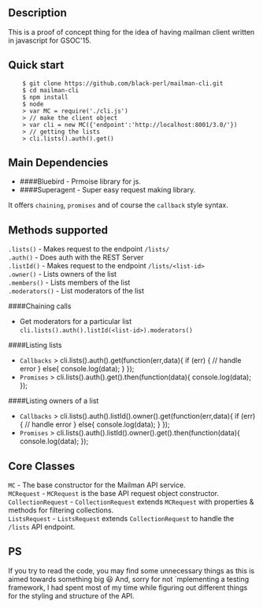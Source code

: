 Description
-----------
This is a proof of concept thing for the idea of having mailman client written in javascript for GSOC'15.

Quick start
-----------

        $ git clone https://github.com/black-perl/mailman-cli.git
        $ cd mailman-cli
        $ npm install
        $ node
        > var MC = require('./cli.js')
        > // make the client object
        > var cli = new MC({'endpoint':'http://localhost:8001/3.0/'})
        > // getting the lists 
        > cli.lists().auth().get() 
        
Main Dependencies
-------------
- ####Bluebird - Prmoise library for js.
- ####Superagent - Super easy request making library.

It offers `chaining`, `promises` and of course the `callback` style syntax.

Methods supported
-----------------

`.lists()` - Makes request to the endpoint `/lists/`              
`.auth()` - Does auth with the REST Server             
`.listId()` - Makes request to the endpoint `/lists/<list-id>`                    
`.owner()` - Lists owners of the list           
`.members()` - Lists members of the list               
`.moderators()` - List moderators of the list  


####Chaining calls
- Get moderators for a particular list                                    
`cli.lists().auth().listId(<list-id>).moderators()` 


####Listing lists
- `Callbacks`
        > cli.lists().auth().get(function(err,data){
             if (err) {
                // handle error
             }
             else{
                console.log(data);
             }
            });
- `Promises`
        > cli.lists().auth().get().then(function(data){
            console.log(data);
            });

####Listing owners of a list
- `Callbacks`
        > cli.lists().auth().listId(<list-id>).owner().get(function(err,data){
             if (err) {
                // handle error
             }
             else{
                console.log(data);
             }
            });
- `Promises`
        > cli.lists().auth().listId(<list-id>).owner().get().then(function(data){
            console.log(data);
            });

Core Classes
------------
`MC` - The base constructor for the Mailman API service.         
`MCRequest` - `MCRequest` is the base API request object constructor.      
`CollectionRequest` - `CollectionRequest` extends `MCRequest` with properties & methods for filtering collections.                   
`ListsRequest` - `ListsRequest` extends `CollectionRequest` to handle the `/lists` API endpoint.                                       

PS
--
If you try to read the code,  you may find some unnecessary things as this is aimed towards something big :smiley:
And, sorry for not `mplementing a testing framework, I had spent most of my time while figuring out different things for the styling and structure of the API.




   
